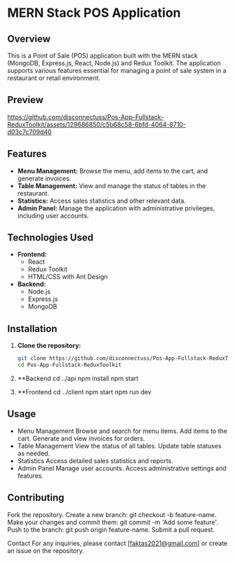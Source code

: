 # MERN Stack POS Application

## Overview
This is a Point of Sale (POS) application built with the MERN stack (MongoDB, Express.js, React, Node.js) and Redux Toolkit. The application supports various features essential for managing a point of sale system in a restaurant or retail environment.

## Preview
https://github.com/disconnectuss/Pos-App-Fullstack-ReduxToolkit/assets/129686850/c5b68c58-6bfd-4064-8710-d03c7c709d40

## Features
- **Menu Management:** Browse the menu, add items to the cart, and generate invoices.
- **Table Management:** View and manage the status of tables in the restaurant.
- **Statistics:** Access sales statistics and other relevant data.
- **Admin Panel:** Manage the application with administrative privileges, including user accounts.

## Technologies Used
- **Frontend:**
  - React
  - Redux Toolkit
  - HTML/CSS with Ant Design
- **Backend:**
  - Node.js
  - Express.js
  - MongoDB

## Installation

1. **Clone the repository:**
   ```bash
   git clone https://github.com/disconnectuss/Pos-App-Fullstack-ReduxToolkit
   cd Pos-App-Fullstack-ReduxToolkit

2. **Backend
cd ../api
npm install
npm start

4. **Frontend
cd ../client
npm start
npm run dev

## Usage

- Menu Management
Browse and search for menu items.
Add items to the cart.
Generate and view invoices for orders.
- Table Management
View the status of all tables.
Update table statuses as needed.
- Statistics
Access detailed sales statistics and reports.
- Admin Panel
Manage user accounts.
Access administrative settings and features.

## Contributing
Fork the repository.
Create a new branch: git checkout -b feature-name.
Make your changes and commit them: git commit -m 'Add some feature'.
Push to the branch: git push origin feature-name.
Submit a pull request.

Contact
For any inquiries, please contact [faktas2021@gmail.com] or create an issue on the repository.

